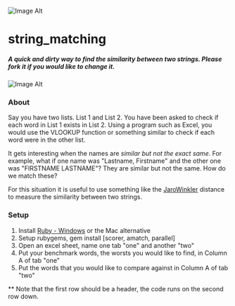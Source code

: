 ![Image Alt](https://github.com/ebbflowgo/essays/raw/master/images/string_matching.png)


string_matching
===============

##### A quick and dirty way to find the similarity between two strings. Please fork it if you would like to change it.


![Image Alt](https://github.com/ebbflowgo/essays/raw/master/images/Output_Example.png)

### About

Say you have two lists. List 1 and List 2. You have been asked to check if each word in List 1 exists in List 2. Using a program such as Excel, you would use the VLOOKUP function or something similar to check if each word were in the other list. 

It gets interesting when the names are *similar but not the exact same*. For example, what if one name was "Lastname, Firstname" and the other one was "FIRSTNAME LASTNAME"? They are similar but not the same. How do we match these?

For this situation it is useful to use something like the [JaroWinkler](http://en.wikipedia.org/wiki/Jaro%E2%80%93Winkler_distance) distance to measure the similarity between two strings. 


### Setup

1. Install [Ruby - Windows](http://rubyinstaller.org/)  or the Mac alternative
2. Setup rubygems, gem install [scorer, amatch, parallel]
3. Open an excel sheet, name one tab "one" and another "two"
4. Put your benchmark words, the worsts you would like to find, in Column A of tab "one"
5. Put the words that you would like to compare against in Column A of tab "two"

** Note that the first row should be a header, the code runs on the second row down.

